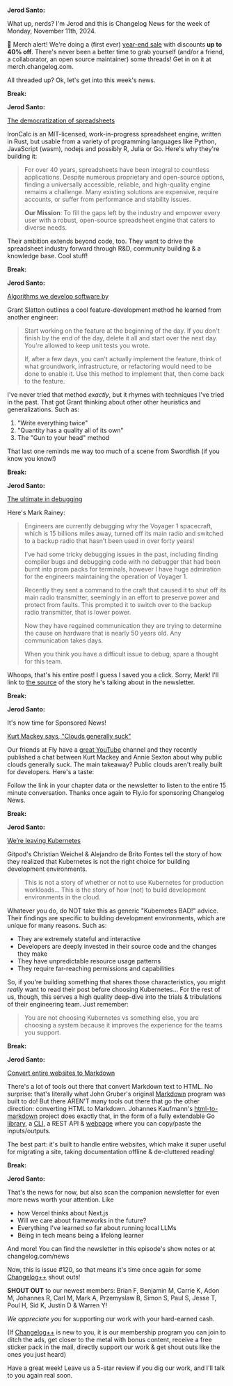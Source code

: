**Jerod Santo:**

What up, nerds? I'm Jerod and this is Changelog News for the week of Monday, November 11th, 2024.

🚨 Merch alert! We're doing a (first ever) [year-end sale](https://merch.changelog.com) with discounts **up to 40% off**. There's never been a better time to grab yourself (and/or a friend, a collaborator, an open source maintainer) some threads! Get in on it at merch.changelog.com.

All threaded up? Ok, let's get into this week's news.

**Break:**

**Jerod Santo:**

[The democratization of spreadsheets](https://www.ironcalc.com/)

IronCalc is an MIT-licensed, work-in-progress spreadsheet engine, written in Rust, but usable from a variety of programming languages like Python, JavaScript (wasm), nodejs and possibly R, Julia or Go. Here's why they're building it:

> For over 40 years, spreadsheets have been integral to countless applications. Despite numerous proprietary and open-source options, finding a universally accessible, reliable, and high-quality engine remains a challenge. Many existing solutions are expensive, require accounts, or suffer from performance and stability issues.
>
> **Our Mission**: To fill the gaps left by the industry and empower every user with a robust, open-source spreadsheet engine that caters to diverse needs.

Their ambition extends beyond code, too. They want to drive the spreadsheet industry forward through R&D, community building & a knowledge base. Cool stuff!

**Break:**

**Jerod Santo:**

[Algorithms we develop software by](https://grantslatton.com/software-pathfinding)

Grant Slatton outlines a cool feature-development method he learned from another engineer:

> Start working on the feature at the beginning of the day. If you don't finish by the end of the day, delete it all and start over the next day. You're allowed to keep unit tests you wrote.
>
> If, after a few days, you can't actually implement the feature, think of what groundwork, infrastructure, or refactoring would need to be done to enable it. Use this method to implement that, then come back to the feature.

I've never tried that method *exactly*, but it rhymes with techniques I've tried in the past. That got Grant thinking about other  other heuristics and generalizations. Such as:

1. "Write everything twice"
2. "Quantity has a quality all of its own"
3. The "Gun to your head" method

That last one reminds me way too much of a scene from Swordfish (if you know you know!)

**Break:**

**Jerod Santo:**

[The ultimate in debugging](https://ilearnt.com/blog/ultimatedebugging/)

Here's Mark Rainey:

> Engineers are currently debugging why the Voyager 1 spacecraft, which is 15 billions miles away, turned off its main radio and switched to a backup radio that hasn’t been used in over forty years!
>
> I’ve had some tricky debugging issues in the past, including finding compiler bugs and debugging code with no debugger that had been burnt into prom packs for terminals, however I have huge admiration for the engineers maintaining the operation of Voyager 1.
>
> Recently they sent a command to the craft that caused it to shut off its main radio transmitter, seemingly in an effort to preserve power and protect from faults. This prompted it to switch over to the backup radio transmitter, that is lower power.
>
> Now they have regained communication they are trying to determine the cause on hardware that is nearly 50 years old. Any communication takes days.
>
> When you think you have a difficult issue to debug, spare a thought for this team.

Whoops, that's his entire post! I guess I saved you a click. Sorry, Mark! I'll link to [the source](https://www.earth.com/news/voyager-1-shocks-nasa-by-communicating-with-radio-system-that-hasnt-been-used-since-1981/) of the story he's talking about in the newsletter.

**Break:**

**Jerod Santo:**

It's now time for Sponsored News!

[Kurt Mackey says, "Clouds generally suck"](https://www.youtube.com/watch?v=T5e4PnjrviA)

Our friends at Fly have a [great YouTube](https://www.youtube.com/@flydotio) channel and they recently published a chat between Kurt Mackey and Annie Sexton about why public clouds generally suck. The main takeaway? Public clouds aren't really built for developers. Here's a taste:

Follow the link in your chapter data or the newsletter to listen to the entire 15 minute conversation. Thanks once again to Fly.io for sponsoring Changelog News.

**Break:**

**Jerod Santo:**

[We’re leaving Kubernetes](https://www.gitpod.io/blog/we-are-leaving-kubernetes)

Gitpod's Christian Weichel & Alejandro de Brito Fontes tell the story of how they realized that Kubernetes is not the right choice for building development environments.

> This is not a story of whether or not to use Kubernetes for production workloads... This is the story of how (not) to build development environments in the cloud.

Whatever you do, do NOT take this as generic "Kubernetes BAD!" advice. Their findings are specific to building development environments, which are unique for many reasons. Such as:

- They are extremely stateful and interactive
- Developers are deeply invested in their source code and the changes they make
- They have unpredictable resource usage patterns
- They require far-reaching permissions and capabilities

So, if you're building something that shares those characteristics, you might *really* want to read their post before choosing Kubernetes... For the rest of us, though, this serves a high quality deep-dive into the trials & tribulations of their engineering team. Just remember:

> You are not choosing Kubernetes vs something else, you are choosing a system because it improves the experience for the teams you support.

**Break:**

**Jerod Santo:**

[Convert entire websites to Markdown](https://html-to-markdown.com/)

There's a lot of tools out there that convert Markdown text to HTML. No surprise: that's literally what John Gruber's original [Markdown](https://daringfireball.net/projects/markdown/) program was built to do! But there AREN'T many tools out there that go the other direction: converting HTML to Markdown. Johannes Kaufmann's [html-to-markdown](https://github.com/JohannesKaufmann/html-to-markdown) project does exactly that, in the form of a fully extendable Go [library](https://github.com/JohannesKaufmann/html-to-markdown?tab=readme-ov-file#golang-library), a [CLI](https://github.com/JohannesKaufmann/html-to-markdown?tab=readme-ov-file#cli---using-it-on-the-command-line), a REST API & [webpage](https://html-to-markdown.com/demo) where you can copy/paste the inputs/outputs.

The best part: it's built to handle entire websites, which make it super useful for migrating a site, taking documentation offline & de-cluttered reading!

**Break:**

**Jerod Santo:**

That's the news for now, but also scan the companion newsletter for even more news worth your attention. Like

- how Vercel thinks about Next.js
- Will we care about frameworks in the future?
- Everything I've learned so far about running local LLMs
- Being in tech means being a lifelong learner

And more! You can find the newsletter in this episode's show notes or at changelog.com/news

Now, this is issue #120, so that means it's time once again for some [Changelog++](https://changelog.com/++) shout outs!

**SHOUT OUT** to our newest members: Brian F, Benjamin M, Carrie K, Adon M, Johannes R, Carl M, Mark A, Przemyslaw B, Simon S, Paul S, Jesse T, Poul H, Sid K, Justin D & Warren Y!

_We appreciate you_ for supporting our work with your hard-earned cash.

(If [Changelog++](https://changelog.com/++) is new to you, it is our membership program you can join to ditch the ads, get closer to the metal with bonus content, receive a free sticker pack in the mail, directly support our work & get shout outs like the ones you just heard)

Have a great week! Leave us a 5-star review if you dig our work, and I'll talk to you again real soon.
